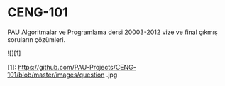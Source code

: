 CENG-101
========

PAU Algoritmalar ve Programlama dersi 20003-2012 vize ve final çıkmış soruların çözümleri.

![][1]

[1]: https://github.com/PAU-Projects/CENG-101/blob/master/images/question .jpg